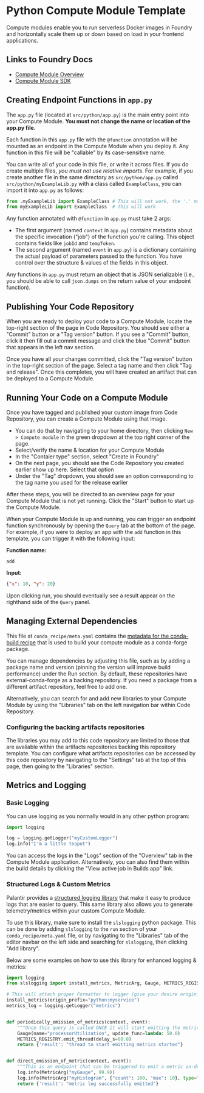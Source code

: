 # Python Compute Module Template

Compute modules enable you to run serverless Docker images in Foundry and horizontally scale them up or down based on load in your frontend applications. 

## Links to Foundry Docs
- [Compute Module Overview](https://www.palantir.com/docs/foundry/compute-modules/overview)
- [Compute Module SDK](https://github.com/palantir/python-compute-module)



## Creating Endpoint Functions in `app.py`
The `app.py` file (located at `src/python/app.py`) is the main entry point into your Compute Module. **You must not change the name or location of the app.py file.**

Each function in this `app.py` file with the `@function` annotation will be mounted as an endpoint in the Compute Module when you deploy it. Any function in this file will be "callable" by its case-sensitive name.

You can write all of your code in this file, or write it across files. If you do create multiple files, _you must not use relative imports_. For example, if you create another file in the same directory as `src/python/app.py` called `src/python/myExampleLib.py` with a class called `ExampleClass`, you can import it into `app.py` as follows:

```py
from .myExampleLib import ExampleClass # This will not work, the '.' makes it relative
from myExampleLib import ExampleClass  # This will work
```

Any function annotated with `@function` in `app.py` must take 2 args:
- The first argument (named `context` in `app.py`) contains metadata about the specific invocation ("job") of the function you're calling. This object contains fields like `jobId` and `tempToken`.
- The second argument (named `event` in `app.py`) is a dictionary containing the actual payload of parameters passed to the function. You have control over the structure & values of the fields in this object.

Any functions in `app.py` must return an object that is JSON serializable (i.e., you should be able to call `json.dumps` on the return value of your endpoint function).



## Publishing Your Code Repository
When you are ready to deploy your code to a Compute Module, locate the top-right section of the page in Code Repository. You should see either a "Commit" button or a "Tag version" button. If you see a "Commit" button, click it then fill out a commit message and click the blue "Commit" button that appears in the left nav section. 

Once you have all your changes committed, click the "Tag version" button in the top-right section of the page. Select a tag name and then click "Tag and release". Once this completes, you will have created an artifact that can be deployed to a Compute Module.




## Running Your Code on a Compute Module

Once you have tagged and published your custom image from Code Repository, you can create a Compute Module using that image. 

- You can do that by navigating to your home directory, then clicking `New > Compute module` in the green dropdown at the top right corner of the page. 
- Select/verify the name & location for your Compute Module
- In the "Contaier type" section, select "Create in Foundry"
- On the next page, you should see the Code Repository you created earlier show up here. Select that option
- Under the "Tag" dropdown, you should see an option corresponding to the tag name you used for the release earlier

After these steps, you will be directed to an overview page for your Compute Module that is not yet running. Click the "Start" button to start up the Compute Module.

When your Compute Module is up and running, you can trigger an endpoint function synchronously by opening the `Query` tab at the bottom of the page. For example, if you were to deploy an app with the `add` function in this template, you can trigger it with the following input:

**Function name:**
```
add
```

**Input:**
```json
{"x": 10, "y": 20}
```

Upon clicking run, you should eventually see a result appear on the righthand side of the `Query` panel.



## Managing External Dependencies
This file at `conda_recipe/meta.yaml` contains the [metadata for the conda-build recipe](https://docs.conda.io/projects/conda-build/en/latest/resources/define-metadata.html) that is used to build your compute module as a conda-forge package. 

You can manage dependencies by adjusting this file, such as by adding a package name and version (pinning the version will improve build performance) under the Run section. By default, these repositories have external-conda-forge as a backing repository. If you need a package from a different artifact repository, feel free to add one.

Alternatively, you can search for and add new libraries to your Compute Module by using the "Libraries" tab on the left navigation bar within Code Repository.

### Configuring the backing artifacts repositories

The libraries you may add to this code repository are limited to those that are avaliable within the artifacts repositories backing this repository template. You can configure what artifacts repositories can be accessed by this code repository by navigating to the "Settings" tab at the top of this page, then going to the "Libraries" section.



## Metrics and Logging

### Basic Logging

You can use logging as you normally would in any other python program:

```py
import logging

log = logging.getLogger("myCustomLogger")
log.info("I'm a little teapot")
```

You can access the logs in the "Logs" section of the "Overview" tab in the Compute Module application. Alternatively, you can also find them within the build details by clicking the "View active job in Builds app" link.

### Structured Logs & Custom Metrics

Palantir provides a [structured logging library](https://github.palantir.build/foundry/python-sls-logging) that make it easy to produce logs that are easier to query. This same library also allows you to generate telemetry/metrics within your custom Compute Module.

To use this library, make sure to install the `slslogging` python package. This can be done by adding `slslogging` to the `run` section of your `conda_recipe/meta.yaml` file, or by navigating to the "Libraries" tab of the editor navbar on the left side and searching for `slslogging`, then clicking "Add library".

Below are some examples on how to use this library for enhanced logging & metrics:

```py
import logging
from slslogging import install_metrics, MetricArg, Gauge, METRICS_REGISTRY

# This will attach proper Formatter to logger (give your desire origin_prefix)
install_metrics(origin_prefix="python:myservice")
metrics_log = logging.getLogger("metrics")


def periodically_emission_of_metrics(context, event):
    """Once this query is called ONCE it will start emitting the metric every 60 seconds"""
    Gauge(name="processorUtilization", update_func=lambda: 50.0)
    METRICS_REGISTRY.emit_thread(delay_s=60.0)
    return {'result': "thread to start emitting metrics started"}


def direct_emission_of_metric(context, event):
    """This is an endpoint that can be triggered to emit a metric on-demand"""
    log.info(MetricArg("myGauge", 99.9))
    log.info(MetricArg("myHistogram", {"count": 100, "max": 10}, type="histogram"))
    return {'result': "metric log successfully emitted"}
```
